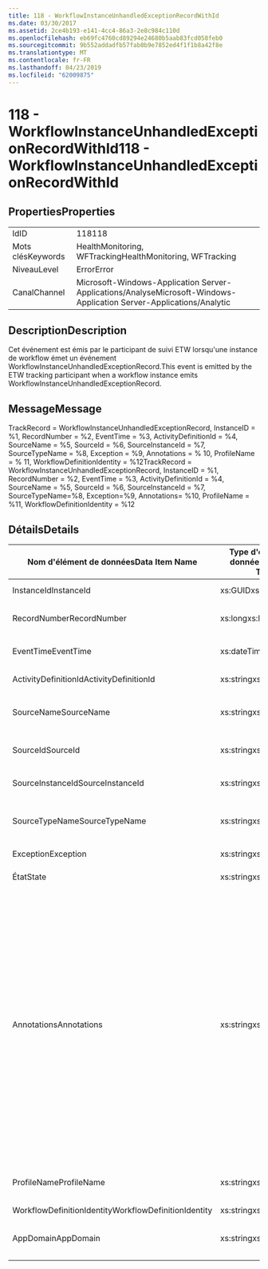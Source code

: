 ```yaml
---
title: 118 - WorkflowInstanceUnhandledExceptionRecordWithId
ms.date: 03/30/2017
ms.assetid: 2ce4b193-e141-4cc4-86a3-2e8c984c110d
ms.openlocfilehash: eb69fc4760cd89294e24680b5aab83fcd058feb0
ms.sourcegitcommit: 9b552addadfb57fab0b9e7852ed4f1f1b8a42f8e
ms.translationtype: MT
ms.contentlocale: fr-FR
ms.lasthandoff: 04/23/2019
ms.locfileid: "62009875"
---
```

# <a name="118---workflowinstanceunhandledexceptionrecordwithid"></a><span data-ttu-id="b7b2f-102">118 - WorkflowInstanceUnhandledExceptionRecordWithId</span><span class="sxs-lookup"><span data-stu-id="b7b2f-102">118 - WorkflowInstanceUnhandledExceptionRecordWithId</span></span>
## <a name="properties"></a><span data-ttu-id="b7b2f-103">Properties</span><span class="sxs-lookup"><span data-stu-id="b7b2f-103">Properties</span></span>  
  
|||  
|-|-|  
|<span data-ttu-id="b7b2f-104">Id</span><span class="sxs-lookup"><span data-stu-id="b7b2f-104">ID</span></span>|<span data-ttu-id="b7b2f-105">118</span><span class="sxs-lookup"><span data-stu-id="b7b2f-105">118</span></span>|  
|<span data-ttu-id="b7b2f-106">Mots clés</span><span class="sxs-lookup"><span data-stu-id="b7b2f-106">Keywords</span></span>|<span data-ttu-id="b7b2f-107">HealthMonitoring, WFTracking</span><span class="sxs-lookup"><span data-stu-id="b7b2f-107">HealthMonitoring, WFTracking</span></span>|  
|<span data-ttu-id="b7b2f-108">Niveau</span><span class="sxs-lookup"><span data-stu-id="b7b2f-108">Level</span></span>|<span data-ttu-id="b7b2f-109">Error</span><span class="sxs-lookup"><span data-stu-id="b7b2f-109">Error</span></span>|  
|<span data-ttu-id="b7b2f-110">Canal</span><span class="sxs-lookup"><span data-stu-id="b7b2f-110">Channel</span></span>|<span data-ttu-id="b7b2f-111">Microsoft-Windows-Application Server-Applications/Analyse</span><span class="sxs-lookup"><span data-stu-id="b7b2f-111">Microsoft-Windows-Application Server-Applications/Analytic</span></span>|  
  
## <a name="description"></a><span data-ttu-id="b7b2f-112">Description</span><span class="sxs-lookup"><span data-stu-id="b7b2f-112">Description</span></span>  
 <span data-ttu-id="b7b2f-113">Cet événement est émis par le participant de suivi ETW lorsqu'une instance de workflow émet un événement WorkflowInstanceUnhandledExceptionRecord.</span><span class="sxs-lookup"><span data-stu-id="b7b2f-113">This event is emitted by the ETW tracking participant when a workflow instance emits WorkflowInstanceUnhandledExceptionRecord.</span></span>  
  
## <a name="message"></a><span data-ttu-id="b7b2f-114">Message</span><span class="sxs-lookup"><span data-stu-id="b7b2f-114">Message</span></span>  
 <span data-ttu-id="b7b2f-115">TrackRecord = WorkflowInstanceUnhandledExceptionRecord, InstanceID = %1, RecordNumber = %2, EventTime = %3, ActivityDefinitionId = %4, SourceName = %5, SourceId = %6, SourceInstanceId = %7, SourceTypeName = %8, Exception = %9, Annotations = % 10, ProfileName = % 11, WorkflowDefinitionIdentity = %12</span><span class="sxs-lookup"><span data-stu-id="b7b2f-115">TrackRecord = WorkflowInstanceUnhandledExceptionRecord, InstanceID = %1, RecordNumber = %2, EventTime = %3, ActivityDefinitionId = %4, SourceName = %5, SourceId = %6, SourceInstanceId = %7, SourceTypeName=%8, Exception=%9,  Annotations= %10, ProfileName = %11, WorkflowDefinitionIdentity = %12</span></span>  
  
## <a name="details"></a><span data-ttu-id="b7b2f-116">Détails</span><span class="sxs-lookup"><span data-stu-id="b7b2f-116">Details</span></span>  
  
|<span data-ttu-id="b7b2f-117">Nom d'élément de données</span><span class="sxs-lookup"><span data-stu-id="b7b2f-117">Data Item Name</span></span>|<span data-ttu-id="b7b2f-118">Type d'élément de données</span><span class="sxs-lookup"><span data-stu-id="b7b2f-118">Data Item Type</span></span>|<span data-ttu-id="b7b2f-119">Description</span><span class="sxs-lookup"><span data-stu-id="b7b2f-119">Description</span></span>|  
|--------------------|--------------------|-----------------|  
|<span data-ttu-id="b7b2f-120">InstanceId</span><span class="sxs-lookup"><span data-stu-id="b7b2f-120">InstanceId</span></span>|<span data-ttu-id="b7b2f-121">xs:GUID</span><span class="sxs-lookup"><span data-stu-id="b7b2f-121">xs:GUID</span></span>|<span data-ttu-id="b7b2f-122">ID d'instance pour le workflow</span><span class="sxs-lookup"><span data-stu-id="b7b2f-122">The instance id for the workflow</span></span>|  
|<span data-ttu-id="b7b2f-123">RecordNumber</span><span class="sxs-lookup"><span data-stu-id="b7b2f-123">RecordNumber</span></span>|<span data-ttu-id="b7b2f-124">xs:long</span><span class="sxs-lookup"><span data-stu-id="b7b2f-124">xs:long</span></span>|<span data-ttu-id="b7b2f-125">Numéro de séquence de l'enregistrement émis.</span><span class="sxs-lookup"><span data-stu-id="b7b2f-125">The sequence number of the emitted record</span></span>|  
|<span data-ttu-id="b7b2f-126">EventTime</span><span class="sxs-lookup"><span data-stu-id="b7b2f-126">EventTime</span></span>|<span data-ttu-id="b7b2f-127">xs:dateTime</span><span class="sxs-lookup"><span data-stu-id="b7b2f-127">xs:dateTime</span></span>|<span data-ttu-id="b7b2f-128">Heure au format UTC à laquelle l'événement a été émis</span><span class="sxs-lookup"><span data-stu-id="b7b2f-128">The time in UTC when the event was emitted</span></span>|  
|<span data-ttu-id="b7b2f-129">ActivityDefinitionId</span><span class="sxs-lookup"><span data-stu-id="b7b2f-129">ActivityDefinitionId</span></span>|<span data-ttu-id="b7b2f-130">xs:string</span><span class="sxs-lookup"><span data-stu-id="b7b2f-130">xs:string</span></span>|<span data-ttu-id="b7b2f-131">Nom de l'activité racine dans le workflow</span><span class="sxs-lookup"><span data-stu-id="b7b2f-131">The name of the root activity in the workflow</span></span>|  
|<span data-ttu-id="b7b2f-132">SourceName</span><span class="sxs-lookup"><span data-stu-id="b7b2f-132">SourceName</span></span>|<span data-ttu-id="b7b2f-133">xs:string</span><span class="sxs-lookup"><span data-stu-id="b7b2f-133">xs:string</span></span>|<span data-ttu-id="b7b2f-134">Nom de l'activité source ayant généré l'erreur unhandledException</span><span class="sxs-lookup"><span data-stu-id="b7b2f-134">The source activity name that faulted resulting in the unhandledException</span></span>|  
|<span data-ttu-id="b7b2f-135">SourceId</span><span class="sxs-lookup"><span data-stu-id="b7b2f-135">SourceId</span></span>|<span data-ttu-id="b7b2f-136">xs:string</span><span class="sxs-lookup"><span data-stu-id="b7b2f-136">xs:string</span></span>|<span data-ttu-id="b7b2f-137">ID d'activité de l'activité source ayant généré l'erreur</span><span class="sxs-lookup"><span data-stu-id="b7b2f-137">The activity id of the fault source activity</span></span>|  
|<span data-ttu-id="b7b2f-138">SourceInstanceId</span><span class="sxs-lookup"><span data-stu-id="b7b2f-138">SourceInstanceId</span></span>|<span data-ttu-id="b7b2f-139">xs:string</span><span class="sxs-lookup"><span data-stu-id="b7b2f-139">xs:string</span></span>|<span data-ttu-id="b7b2f-140">ID d'instance de l'activité source ayant généré l'erreur</span><span class="sxs-lookup"><span data-stu-id="b7b2f-140">The activity instance id of the fault source activity</span></span>|  
|<span data-ttu-id="b7b2f-141">SourceTypeName</span><span class="sxs-lookup"><span data-stu-id="b7b2f-141">SourceTypeName</span></span>|<span data-ttu-id="b7b2f-142">xs:string</span><span class="sxs-lookup"><span data-stu-id="b7b2f-142">xs:string</span></span>|<span data-ttu-id="b7b2f-143">Nom du type de l'activité source ayant généré l'erreur unhandledException</span><span class="sxs-lookup"><span data-stu-id="b7b2f-143">The source activity type name that faulted resulting in the unhandledException</span></span>|  
|<span data-ttu-id="b7b2f-144">Exception</span><span class="sxs-lookup"><span data-stu-id="b7b2f-144">Exception</span></span>|<span data-ttu-id="b7b2f-145">xs:string</span><span class="sxs-lookup"><span data-stu-id="b7b2f-145">xs:string</span></span>|<span data-ttu-id="b7b2f-146">Détails de l'exception non gérée</span><span class="sxs-lookup"><span data-stu-id="b7b2f-146">The exception details for the unhandled exception</span></span>|  
|<span data-ttu-id="b7b2f-147">État</span><span class="sxs-lookup"><span data-stu-id="b7b2f-147">State</span></span>|<span data-ttu-id="b7b2f-148">xs:string</span><span class="sxs-lookup"><span data-stu-id="b7b2f-148">xs:string</span></span>|<span data-ttu-id="b7b2f-149">État actuel du workflow.</span><span class="sxs-lookup"><span data-stu-id="b7b2f-149">The current state of the Workflow.</span></span>|  
|<span data-ttu-id="b7b2f-150">Annotations</span><span class="sxs-lookup"><span data-stu-id="b7b2f-150">Annotations</span></span>|<span data-ttu-id="b7b2f-151">xs:string</span><span class="sxs-lookup"><span data-stu-id="b7b2f-151">xs:string</span></span>|<span data-ttu-id="b7b2f-152">Annotations ayant été ajoutées à cet événement.</span><span class="sxs-lookup"><span data-stu-id="b7b2f-152">The annotations that were added to this event.</span></span> <span data-ttu-id="b7b2f-153">Les valeurs sont stockées dans un élément xml au format \<éléments >\< nom de l’élément = « annotationName » type = "> annotationValue\</élément > \< /éléments >.</span><span class="sxs-lookup"><span data-stu-id="b7b2f-153">The values are stored in an xml element in the format \<items>\< item name = "annotationName" type="System.String">annotationValue\</item>\</items>.</span></span> <span data-ttu-id="b7b2f-154">Si aucune annotation n’est spécifiée, la chaîne contient \<éléments / >.</span><span class="sxs-lookup"><span data-stu-id="b7b2f-154">If no annotations are specified then the string contains \<items/>.</span></span> <span data-ttu-id="b7b2f-155">La taille d'événement ETW est limitée par la taille de la mémoire tampon ETW ou par la charge utile maximale pour un événement ETW.</span><span class="sxs-lookup"><span data-stu-id="b7b2f-155">The ETW event size is limited by the ETW buffer size or the max payload for an ETW event.</span></span> <span data-ttu-id="b7b2f-156">Si la taille de l’événement dépasse les limites ETW, l’événement est tronqué en supprimant les annotations et en remplaçant la valeur de l’annotation avec \<éléments >... \</Items >.</span><span class="sxs-lookup"><span data-stu-id="b7b2f-156">If the size of the event exceeds the ETW limits, then the event is truncated by dropping the annotations and replacing the annotation value with \<items>...\</items>.</span></span>|  
|<span data-ttu-id="b7b2f-157">ProfileName</span><span class="sxs-lookup"><span data-stu-id="b7b2f-157">ProfileName</span></span>|<span data-ttu-id="b7b2f-158">xs:string</span><span class="sxs-lookup"><span data-stu-id="b7b2f-158">xs:string</span></span>|<span data-ttu-id="b7b2f-159">Nom ou modèle de suivi qui a provoqué l'émission de cet événement</span><span class="sxs-lookup"><span data-stu-id="b7b2f-159">The name or the tracking profile that resulted in this event being emitted</span></span>|  
|<span data-ttu-id="b7b2f-160">WorkflowDefinitionIdentity</span><span class="sxs-lookup"><span data-stu-id="b7b2f-160">WorkflowDefinitionIdentity</span></span>|<span data-ttu-id="b7b2f-161">xs:string</span><span class="sxs-lookup"><span data-stu-id="b7b2f-161">xs:string</span></span>|<span data-ttu-id="b7b2f-162">ID de flux de travail.</span><span class="sxs-lookup"><span data-stu-id="b7b2f-162">The workflow definition id</span></span>|  
|<span data-ttu-id="b7b2f-163">AppDomain</span><span class="sxs-lookup"><span data-stu-id="b7b2f-163">AppDomain</span></span>|<span data-ttu-id="b7b2f-164">xs:string</span><span class="sxs-lookup"><span data-stu-id="b7b2f-164">xs:string</span></span>|<span data-ttu-id="b7b2f-165">Chaîne retournée par AppDomain.CurrentDomain.FriendlyName.</span><span class="sxs-lookup"><span data-stu-id="b7b2f-165">The string returned by AppDomain.CurrentDomain.FriendlyName.</span></span>|
